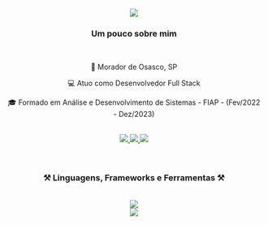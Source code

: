 <h1 align="center">
    <img src="https://readme-typing-svg.herokuapp.com/?font=Righteous&size=35&center=true&vCenter=true&width=500&height=70&duration=4000&lines=Olá!+👋;+Me+Chamo+Douglas+Welber!;" />
</h1>

<h3 align="center">Um pouco sobre mim</h3>

<br/>

<div align="center">
 
 <p>📍 Morador de Osasco, SP</p>
 <p>💻 Atuo como Desenvolvedor Full Stack</p>
 <p>🎓 Formado em Análise e Desenvolvimento de Sistemas - FIAP - (Fev/2022 - Dez/2023)</p>
 </div>

 </br>
 
<div align="center"> 
  <a href="mailto:douglas.welber@outlook.com">
    <img src="https://img.shields.io/badge/Outlook-0078D4?style=for-the-badge&logo=microsoft-outlook&logoColor=white" />
  </a>
  <a href="https://www.linkedin.com/in/douglaswelber" target="_blank">
    <img src="https://img.shields.io/badge/LinkedIn-0077B5?style=for-the-badge&logo=linkedin&logoColor=white" target="_blank" />
  </a>
  <a href="https://dwsaportfolio.vercel.app" target="_blank">
     <img src="https://img.shields.io/badge/Portfolio-FF5722?style=for-the-badge&logo=todoist&logoColor=white" target="_blank" />
  </a>
</div>

</br>
</br>
 
<h3 align="center">⚒️ Linguagens, Frameworks e Ferramentas ⚒️</h3>
<br/>
<div align="center">
    <img src="https://skillicons.dev/icons?i=html,css,react,nextjs,nodejs,javascript,typescript,tailwind,bootstrap" /></br>
    <img src="https://skillicons.dev/icons?i=git,express,postgres,mongodb,mysql,figma" />
</div>

<br/>
